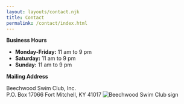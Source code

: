 ```yaml
---
layout: layouts/contact.njk
title: Contact
permalink: /contact/index.html
---
```

**Business Hours**

* **Monday-Friday:** 11 am to 9 pm
* **Saturday:** 11 am to 9 pm
* **Sunday:** 11 am to 9 pm

**Mailing Address**

Beechwood Swim Club, Inc.\
P.O. Box 17066
Fort Mitchell, KY 41017
<span class="align-right">
![Beechwood Swim Club sign](/images/beechwood-swim-club-sign.jpg)
</span>
